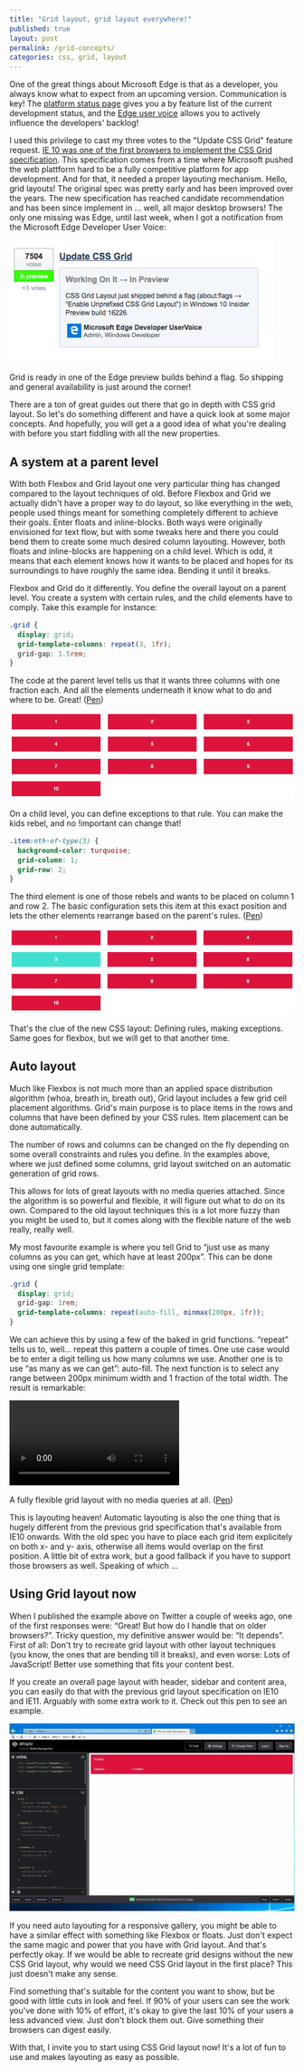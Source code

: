 ```yaml
---
title: "Grid layout, grid layout everywhere!"
published: true
layout: post
permalink: /grid-concepts/
categories: css, grid, layout
---
```

One of the great things about Microsoft Edge is that as a developer, you always know what to expect from an upcoming version. Communication is key! The [platform status page](https://developer.microsoft.com/en-us/microsoft-edge/platform/status/) gives you a by feature list of the current development status, and the [Edge user voice](https://wpdev.uservoice.com/forums/257854-microsoft-edge-developer/suggestions/6514853-update-css-grid) allows you to actively influence the developers' backlog! 
 
I used this privilege to cast my three votes to the "Update CSS Grid" feature request. [IE 10 was one of the first browsers to implement the CSS Grid specification](https://channel9.msdn.com/Events/Build/2012/3-114). This specification comes from a time where Microsoft pushed the web plattform hard to be a fully competitive platform for app development. And for that, it needed a proper layouting mechanism. Hello, grid layouts! The original spec was pretty early and has been improved over the years. The new specification has reached candidate recommendation and has been since implement in … well, all major desktop browsers! The only one missing was Edge, until last week, when I got a notification from the Microsoft Edge Developer User Voice:
 
![Grid landed in Edge preview](/wp-content/uploads/grid/grid0.png)

Grid is ready in one of the Edge preview builds behind a flag. So shipping and general availability is just around the corner!
 
There are a ton of great guides out there that go in depth with CSS grid layout. So let's do something different and have a quick look at some major concepts. And hopefully, you will get a a good idea of what you're dealing with before you start fiddling with all the new properties.

## A system at a parent level

With both Flexbox and Grid layout one very particular thing has changed compared to the layout techniques of old. Before Flexbox and Grid we actually didn't have a proper way to do layout, so like everything in the web, people used things meant for something completely different to achieve their goals. Enter floats and inline-blocks. Both ways were originally envisioned for text flow, but with some tweaks here and there you could bend them to create some much desired column layouting. However, both floats and inline-blocks are happening on a child level. Which is odd, it means that each element knows how it wants to be placed and hopes for its surroundings to have roughly the same idea. Bending it until it breaks.
 
Flexbox and Grid do it differently. You define the overall layout on a parent level. You create a system with certain rules, and the child elements have to comply. Take this example for instance:

```css 
.grid {
  display: grid;
  grid-template-columns: repeat(3, 1fr);
  grid-gap: 1.5rem;
}
```
 
The code at the parent level tells us that it wants three columns with one fraction each. And all the elements underneath it know what to do and where to be. Great! ([Pen](https://codepen.io/ddprrt/pen/WOZaOe))
 
![Grid landed in Edge preview](/wp-content/uploads/grid/grid1.png)
 
On a child level, you can define exceptions to that rule. You can make the kids rebel, and no !important can change that!
 
```css
.item:nth-of-type(3) {
  background-color: turquoise;
  grid-column: 1;
  grid-row: 2;
}
```
 
The third element is one of those rebels and wants to be placed on column 1 and row 2. The basic configuration sets this item at this exact position and lets the other elements rearrange based on the parent's rules. ([Pen](https://codepen.io/ddprrt/pen/jwGewE))
 
![Grid landed in Edge preview](/wp-content/uploads/grid/grid2.png)
 
That's the clue of the new CSS layout: Defining rules, making exceptions. Same goes for flexbox, but we will get to that another time. 
 
## Auto layout

Much like Flexbox is not much more than an applied space distribution algorithm (whoa, breath in, breath out), Grid layout includes a few grid cell placement algorithms. Grid's main purpose is to place items in the rows and columns that have been defined by your CSS rules. Item placement can be done automatically.
 
The number of rows and columns can be changed on the fly depending on some overall constraints and rules you define. In the examples above, where we just defined some columns, grid layout switched on an automatic generation of grid rows.
 
This allows for lots of great layouts with no media queries attached. Since the algorithm is so powerful and flexible, it will figure out what to do on its own. Compared to the old layout techniques this is a lot more fuzzy than you might be used to, but it comes along with the flexible nature of the web really, really well. 
 
My most favourite example is where you tell Grid to “just use as many columns as you can get, which have at least 200px”. This can be done using one single grid template:
 
```css
.grid {
  display: grid;
  grid-gap: 1rem;
  grid-template-columns: repeat(auto-fill, minmax(200px, 1fr));
}
```
 
We can achieve this by using a few of the baked in grid functions. “repeat” tells us to, well… repeat this pattern a couple of times. One use case would be to enter a digit telling us how many columns we use. Another one is to use “as many as we can get”: auto-fill. The next function is to select any range between 200px minimum width and 1 fraction of the total width. The result is remarkable:
 
<video src="https://fettblog.eu/wp-content/uploads/grid.mp4" loop controls style="max-width: 100%"></video>
 
A fully flexible grid layout with no media queries at all. ([Pen](https://codepen.io/ddprrt/pen/EmLVYd)) 
 
This is layouting heaven! Automatic layouting is also the one thing that is hugely different from the previous grid specification that's available from IE10 onwards. With the old spec you have to place each grid item explicitely on both x- and y- axis, otherwise all items would overlap on the first position. A little bit of extra work, but a good fallback if you have to support those browsers as well. Speaking of which …
 
## Using Grid layout now

When I published the example above on Twitter a couple of weeks ago, one of the first responses were: “Great! But how do I handle that on older browsers?”. Tricky question, my definitive answer would be: “It depends”. First of all: Don't try to recreate grid layout with other layout techniques (you know, the ones that are bending till it breaks), and even worse: Lots of JavaScript! Better use something that fits your content best. 
 
If you create an overall page layout with header, sidebar and content area, you can easily do that with the previous grid layout specification on IE10 and IE11. Arguably with some extra work to it. Check out this pen to see an example.

![Grid landed in Edge preview](/wp-content/uploads/grid/grid-ie11.jpg)
 
If you need auto layouting for a responsive gallery, you might be able to have a similar effect with something like Flexbox or floats. Just don't expect the same magic and power that you have with Grid layout. And that's perfectly okay. If we would be able to recreate grid designs without the new CSS Grid layout, why would we need CSS Grid layout in the first place? This just doesn't make any sense. 
 
Find something that's suitable for the content you want to show, but be good with little cuts in look and feel. If 90% of your users can see the work you've done with 10% of effort, it's okay to give the last 10% of your users a less advanced view. Just don't block them out. Give something their browsers can digest easily.
 
With that, I invite you to start using CSS Grid layout now! It's a lot of fun to use and makes layouting as easy as possible. 
 
 
